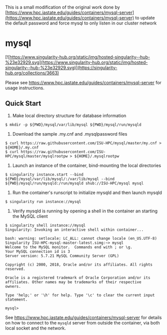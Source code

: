 This is a small modification of the original work done by [https://www.hpc.iastate.edu/guides/containers/mysql-server](https://www.hpc.iastate.edu/guides/containers/mysql-server) to update the  default password and force mysql to only listen in our cluster network

# mysql

[![https://www.singularity-hub.org/static/img/hosted-singularity--hub-%23e32929.svg](https://www.singularity-hub.org/static/img/hosted-singularity--hub-%23e32929.svg)](https://singularity-hub.org/collections/3663)

Please see https://www.hpc.iastate.edu/guides/containers/mysql-server for usage instructions.


## Quick Start

1. Make local directory structure for database information
```
$ mkdir -p ${PWD}/mysql/var/lib/mysql ${PWD}/mysql/run/mysqld
```

1. Download the sample .my.cnf and .mysqlpassword files
```
$ curl https://raw.githubusercontent.com/ISU-HPC/mysql/master/my.cnf > ${HOME}/.my.cnf
$ curl https://raw.githubusercontent.com/ISU-HPC/mysql/master/mysqlrootpw > ${HOME}/.mysqlrootpw
```    

1. Launch an instance of the container, bind-mounting the local directories
```
$ singularity instance.start --bind ${PWD}/mysql/var/lib/mysql/:/var/lib/mysql --bind ${PWD}/mysql/run/mysqld:/run/mysqld shub://ISU-HPC/mysql mysql
```

1. Run the container's runscript to initialize mysqld and then launch mysqld
```
$ singularity run instance://mysql
```

1. Verify mysqld is running by opening a shell in the container an starting the MySQL client
```
$ singularity shell instance://mysql
Singularity: Invoking an interactive shell within container...

bash: warning: setlocale: LC_ALL: cannot change locale (en_US.UTF-8)
Singularity ISU-HPC-mysql-master-latest.simg:~> mysql
Welcome to the MySQL monitor.  Commands end with ; or \g.
Your MySQL connection id is 3
Server version: 5.7.21 MySQL Community Server (GPL)

Copyright (c) 2000, 2018, Oracle and/or its affiliates. All rights reserved.

Oracle is a registered trademark of Oracle Corporation and/or its
affiliates. Other names may be trademarks of their respective
owners.

Type 'help;' or '\h' for help. Type '\c' to clear the current input statement.

mysql>
```

See https://www.hpc.iastate.edu/guides/containers/mysql-server for details on how to
connect to the `mysqld` server from outside the container, via both local socket
and the network.
